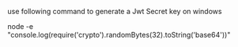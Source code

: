 use following command to generate a Jwt Secret key on windows

node -e "console.log(require('crypto').randomBytes(32).toString('base64'))"
